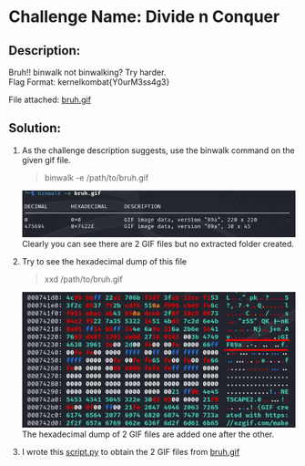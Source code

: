 # Challenge Name: Divide n Conquer

## Description:
Bruh!! binwalk not binwalking? Try harder.  
Flag Format: kernelkombat{Y0urM3ss4g3}

File attached: [bruh.gif](bruh.gif)

## Solution:
1. As the challenge description suggests, use the binwalk command on the given gif file.
   > binwalk -e /path/to/bruh.gif
   
   ![Alt text](images/ss1.png?raw=true)  
   Clearly you can see there are 2 GIF files but no extracted folder created.

2. Try to see the hexadecimal dump of this file
   > xxd /path/to/bruh.gif

   ![Alt text](images/ss2.png?raw=true)  
   The hexadecimal dump of 2 GIF files are added one after the other.

3. I wrote this [script.py](script.py) to obtain the 2 GIF files from [bruh.gif](bruh.gif)
   
